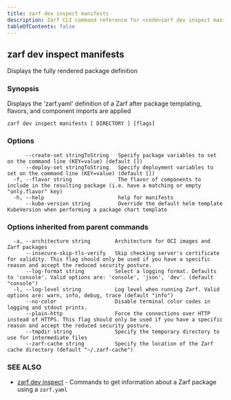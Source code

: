 ```yaml
---
title: zarf dev inspect manifests
description: Zarf CLI command reference for <code>zarf dev inspect manifests</code>.
tableOfContents: false
---
```


<!-- Page generated by Zarf; DO NOT EDIT -->

## zarf dev inspect manifests

Displays the fully rendered package definition

### Synopsis

Displays the 'zarf.yaml' definition of a Zarf after package templating, flavors, and component imports are applied

```
zarf dev inspect manifests [ DIRECTORY ] [flags]
```

### Options

```
      --create-set stringToString   Specify package variables to set on the command line (KEY=value) (default [])
      --deploy-set stringToString   Specify deployment variables to set on the command line (KEY=value) (default [])
  -f, --flavor string               The flavor of components to include in the resulting package (i.e. have a matching or empty "only.flavor" key)
  -h, --help                        help for manifests
      --kube-version string         Override the default helm template KubeVersion when performing a package chart template
```

### Options inherited from parent commands

```
  -a, --architecture string        Architecture for OCI images and Zarf packages
      --insecure-skip-tls-verify   Skip checking server's certificate for validity. This flag should only be used if you have a specific reason and accept the reduced security posture.
      --log-format string          Select a logging format. Defaults to 'console'. Valid options are: 'console', 'json', 'dev'. (default "console")
  -l, --log-level string           Log level when running Zarf. Valid options are: warn, info, debug, trace (default "info")
      --no-color                   Disable terminal color codes in logging and stdout prints.
      --plain-http                 Force the connections over HTTP instead of HTTPS. This flag should only be used if you have a specific reason and accept the reduced security posture.
      --tmpdir string              Specify the temporary directory to use for intermediate files
      --zarf-cache string          Specify the location of the Zarf cache directory (default "~/.zarf-cache")
```

### SEE ALSO

* [zarf dev inspect](/commands/zarf_dev_inspect/)	 - Commands to get information about a Zarf package using a `zarf.yaml`

